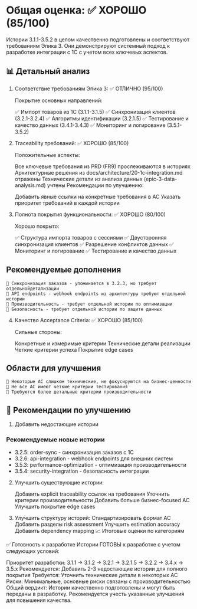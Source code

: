 # Общая оценка: ✅ ХОРОШО (85/100)

Истории 3.1.1-3.5.2 в целом качественно подготовлены и соответствуют требованиям Эпика 3. Они демонстрируют системный подход к разработке интеграции с 1С с учетом всех ключевых аспектов.

## 📊 Детальный анализ

1. Соответствие требованиям Эпика 3: ✅ ОТЛИЧНО (95/100)

    Покрытие основных направлений:

    ✅ Импорт товаров из 1С (3.1.1-3.1.5)
    ✅ Синхронизация клиентов (3.2.1-3.2.4)
    ✅ Алгоритмы идентификации (3.2.1.5)
    ✅ Тестирование и качество данных (3.4.1-3.4.3)
    ✅ Мониторинг и логирование (3.5.1-3.5.2)

2. Traceability требований: ✅ ХОРОШО (85/100)

    Положительные аспекты:

    Все ключевые требования из PRD (FR9) прослеживаются в историях
    Архитектурные решения из docs/architecture/20-1c-integration.md отражены
    Технические детали из анализа данных (epic-3-data-analysis.md) учтены
    Рекомендации по улучшению:

    Добавить явные ссылки на конкретные требования в AC
    Указать приоритет требований в каждой истории

3. Полнота покрытия функциональности: ✅ ХОРОШО (80/100)

    Хорошо покрыто:

    ✅ Структура импорта товаров с сессиями
    ✅ Двусторонняя синхронизация клиентов
    ✅ Разрешение конфликтов данных
    ✅ Мониторинг и логирование
    ✅ Тестирование и качество данных

## Рекомендуемые дополнения

    🔶 Синхронизация заказов - упоминается в 3.2.3, но требует отдельнойдетализации
    🔶 API endpoints - webhook endpoints из архитектуры требуют отдельной истории
    🔶 Производительность - требует отдельной истории по оптимизации
    🔶 Безопасность - требует отдельной истории по защите данных

4. Качество Acceptance Criteria: ✅ ХОРОШО (85/100)

    Сильные стороны:

    Конкретные и измеримые критерии
    Технические детали реализации
    Четкие критерии успеха
    Покрытие edge cases

## Области для улучшения

    🔶 Некоторые AC слишком технические, не фокусируются на бизнес-ценности
    🔶 Не все AC имеют четкие критерии тестирования
    🔶 Требуются более детальные критерии производительности

## 🎯 Рекомендации по улучшению

1. Добавить недостающие истории

### Рекомендуемые новые истории

   - 3.2.5: order-sync - синхронизация заказов с 1С
   - 3.2.6: api-integration - webhook endpoints для внешних систем  
   - 3.5.3: performance-optimization - оптимизация производительности
   - 3.5.4: security-integration - безопасность интеграции

2. Улучшить существующие истории:

    Добавить explicit traceability ссылок на требования
    Уточнить критерии производительности
    Добавить больше бизнес-focused AC
    Улучшить покрытие edge cases

3. Улучшить структуру историй:
    Стандартизировать формат AC
    Добавить разделы risk assessment
    Улучшить estimation accuracy
    Добавить dependency mapping
    📈 Итоговые оценки по категориям


✅ Готовность к разработке
Истории ГОТОВЫ к разработке с учетом следующих условий:

Приоритет разработки: 3.1.1 → 3.1.2 → 3.2.1 → 3.2.1.5 → 3.2.2 → 3.4.x → 3.5.x
Рекомендуется: Добавить 2-3 недостающие истории для полного покрытия
Требуется: Уточнить технические детали в некоторых AC
Риски: Минимальные, основные риски связаны с производительностью
Общий вердикт: Истории качественно подготовлены и могут быть переданы в разработку. Рекомендуется учесть указанные улучшения для повышения качества.
